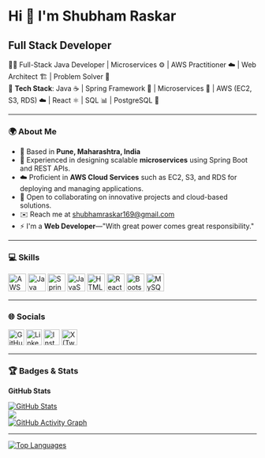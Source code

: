 # Hi 👋 I'm Shubham Raskar

## Full Stack Developer  
👨‍💻 Full-Stack Java Developer | Microservices ⚙️ | AWS Practitioner ☁️ | Web Architect 🏗️ | Problem Solver 🧩  
🔧 **Tech Stack**: Java ☕ | Spring Framework 🌱 | Microservices 🚀 | AWS (EC2, S3, RDS) ☁️ | React ⚛️ | SQL 📊 | PostgreSQL 🐘 

---

### 🌍 About Me  
- 📍 Based in **Pune, Maharashtra, India**  
- 🌟 Experienced in designing scalable **microservices** using Spring Boot and REST APIs.  
- ☁️ Proficient in **AWS Cloud Services** such as EC2, S3, and RDS for deploying and managing applications.  
- 🤝 Open to collaborating on innovative projects and cloud-based solutions.  
- ✉️ Reach me at [shubhamraskar169@gmail.com](mailto:shubhamraskar169@gmail.com)  
- ⚡ I'm a **Web Developer**—"With great power comes great responsibility."  

---

### 💻 Skills  
<p align="left">
  <a href="https://aws.amazon.com/" target="_blank"><img src="https://raw.githubusercontent.com/danielcranney/readme-generator/main/public/icons/skills/aws-colored.svg" width="36" height="36" alt="AWS" /></a>
  <a href="https://www.oracle.com/java/" target="_blank"><img src="https://raw.githubusercontent.com/danielcranney/readme-generator/main/public/icons/skills/java-colored.svg" width="36" height="36" alt="Java" /></a>
  <a href="https://spring.io/" target="_blank"><img src="https://upload.wikimedia.org/wikipedia/commons/thumb/7/79/Spring_Boot.svg/330px-Spring_Boot.svg.png" width="36" height="36" alt="Spring" /></a>
  <a href="https://developer.mozilla.org/en-US/docs/Web/JavaScript" target="_blank"><img src="https://raw.githubusercontent.com/danielcranney/readme-generator/main/public/icons/skills/javascript-colored.svg" width="36" height="36" alt="JavaScript" /></a>
  <a href="https://developer.mozilla.org/en-US/docs/Glossary/HTML5" target="_blank"><img src="https://raw.githubusercontent.com/danielcranney/readme-generator/main/public/icons/skills/html5-colored.svg" width="36" height="36" alt="HTML5" /></a>
  <a href="https://reactjs.org/" target="_blank"><img src="https://raw.githubusercontent.com/danielcranney/readme-generator/main/public/icons/skills/react-colored.svg" width="36" height="36" alt="React" /></a>
  <a href="https://getbootstrap.com/" target="_blank"><img src="https://raw.githubusercontent.com/danielcranney/readme-generator/main/public/icons/skills/bootstrap-colored.svg" width="36" height="36" alt="Bootstrap" /></a>
  <a href="https://www.mysql.com/" target="_blank"><img src="https://raw.githubusercontent.com/danielcranney/readme-generator/main/public/icons/skills/mysql-colored.svg" width="36" height="36" alt="MySQL" /></a>
</p>  

---

### 🌐 Socials  
<p align="left"> 
  <a href="https://www.github.com/shubhamimsr" target="_blank"><img src="https://raw.githubusercontent.com/danielcranney/readme-generator/main/public/icons/socials/github.svg" width="32" height="32" alt="GitHub" /></a>
  <a href="https://www.linkedin.com/in/shubham-raskar-479a94222/" target="_blank"><img src="https://raw.githubusercontent.com/danielcranney/readme-generator/main/public/icons/socials/linkedin.svg" width="32" height="32" alt="LinkedIn" /></a>
  <a href="http://www.instagram.com/shubhamimsr" target="_blank"><img src="https://raw.githubusercontent.com/danielcranney/readme-generator/main/public/icons/socials/instagram.svg" width="32" height="32" alt="Instagram" /></a>
  <a href="https://www.x.com/shubhamimsr" target="_blank"><img src="https://raw.githubusercontent.com/danielcranney/readme-generator/main/public/icons/socials/twitter.svg" width="32" height="32" alt="X (Twitter)" /></a>
</p>  

---

### 🏆 Badges & Stats  

<b>GitHub Stats</b>  

<a href="http://www.github.com/shubhamimsr"><img src="https://github-readme-stats.vercel.app/api?username=shubhamimsr&show_icons=true&count_private=true&title_color=0891b2&text_color=ffffff&icon_color=0891b2&bg_color=1c1917&hide_border=true" alt="GitHub Stats" /></a>  
<a href="http://www.github.com/shubhamimsr"><img src="https://github-readme-streak-stats.herokuapp.com/?user=shubhamimsr&stroke=ffffff&background=1c1917&ring=0891b2&fire=0891b2&currStreakNum=ffffff&currStreakLabel=0891b2&hide_border=true" /></a>  
<a href="http://www.github.com/shubhamimsr"><img src="https://github-readme-activity-graph.cyclic.app/graph?username=shubhamimsr&bg_color=1c1917&color=ffffff&line=0891b2&point=ffffff&area=true&hide_border=true" alt="GitHub Activity Graph" /></a>  

---

<a href="https://github.com/shubhamimsr"><img src="https://github-readme-stats.vercel.app/api/top-langs/?username=shubhamimsr&langs_count=10&title_color=0891b2&text_color=ffffff&icon_color=0891b2&bg_color=1c1917&hide_border=true" alt="Top Languages" /></a>
